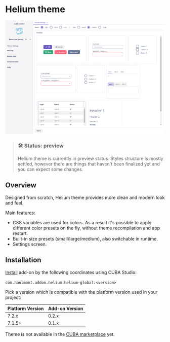 # Helium theme

![teaser](img/teaser.png)

> ### 🛠 Status: preview
> Helium theme is currently in preview status. Styles structure is mostly settled, 
> however there are things that haven't been finalized yet and you can expect some changes.


## Overview

Designed from scratch, Helium theme provides more clean and modern look and feel.

Main features:

* CSS variables are used for colors. As a result it's possible to apply different color presets on the fly, 
without theme recompilation and app restart.
* Built-in size presets (small/large/medium), also switchable in runtime.
* Settings screen.

## Installation

[Install](https://doc.cuba-platform.com/studio/) add-on by the following coordinates using CUBA Studio:

`com.haulmont.addon.helium:helium-global:<version>`

Pick a version which is compatible with the platform version used in your project:

| Platform Version | Add-on Version |
| ---------------- | -------------- |
| 7.2.x            | 0.2.x          |
| 7.1.5+           | 0.1.x          |

Theme is not available in the [CUBA marketplace](https://www.cuba-platform.com/marketplace) yet.